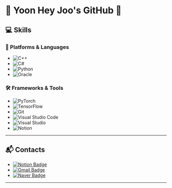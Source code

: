 # 🌟 Yoon Hey Joo's GitHub 🌟  

## 💻 Skills  
### 🚀 Platforms & Languages  
- ![C++](https://img.shields.io/badge/C%2B%2B-00599C.svg?&style=for-the-badge&logo=C%2B%2B&logoColor=white)
- ![C#](https://img.shields.io/badge/C%23-512BD4.svg?&style=for-the-badge&logo=C%23&logoColor=white)
- ![Python](https://img.shields.io/badge/Python-3776AB.svg?&style=for-the-badge&logo=Python&logoColor=white)
- ![Oracle](https://img.shields.io/badge/Oracle-F80000.svg?&style=for-the-badge&logo=Oracle&logoColor=white)

### 🛠 Frameworks & Tools  
- ![PyTorch](https://img.shields.io/badge/PyTorch-EE4C2C.svg?&style=for-the-badge&logo=PyTorch&logoColor=white)
- ![TensorFlow](https://img.shields.io/badge/TensorFlow-FF6F00.svg?&style=for-the-badge&logo=TensorFlow&logoColor=white)
- ![Git](https://img.shields.io/badge/Git-F05032.svg?&style=for-the-badge&logo=Git&logoColor=white)
- ![Visual Studio Code](https://img.shields.io/badge/Visual%20Studio%20Code-007ACC.svg?&style=for-the-badge&logo=Visual%20Studio%20Code&logoColor=white)
- ![Visual Studio](https://img.shields.io/badge/Visual%20Studio-5C2D91.svg?&style=for-the-badge&logo=Visual%20Studio&logoColor=white)
- ![Notion](https://img.shields.io/badge/Notion-000000.svg?&style=for-the-badge&logo=Notion&logoColor=white)

---

## 📬 Contacts  
- [![Notion Badge](https://img.shields.io/badge/Notion-000000.svg?&style=for-the-badge&logo=Notion&logoColor=white)](https://unaexoo.notion.site/Coding-bef6d263675844a1a6575d3eae9a9199)
- [![Gmail Badge](https://img.shields.io/badge/Gmail-d14836?style=for-the-badge&logo=Gmail&logoColor=white&link=mailto:assaw102@gamil.com)](mailto:assaw102@gamil.com)
- [![Naver Badge](https://img.shields.io/badge/Naver-03C75A?style=for-the-badge&logo=Naver&logoColor=white&link=mailto:dbspwn1321@naver.com)](mailto:dbspwn1321@naver.com)

---
